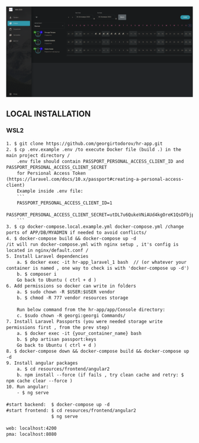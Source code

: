 ![Image 1](readme/img.png)

## LOCAL INSTALLATION




<h3>WSL2</h3>

	1. $ git clone https://github.com/georgirtodorov/hr-app.git
	2. $ cp .env.example .env /to execute Docker file (build .) in the main project directory /
        .env file should contain PASSPORT_PERSONAL_ACCESS_CLIENT_ID and PASSPORT_PERSONAL_ACCESS_CLIENT_SECRET
        for Persional Access Token (https://laravel.com/docs/10.x/passport#creating-a-personal-access-client)
        Example inside .env file:
        ```
        PASSPORT_PERSONAL_ACCESS_CLIENT_ID=1
        PASSPORT_PERSONAL_ACCESS_CLIENT_SECRET=utDL7u6QukeVNiAUd4kgOreK1QsDFbjpOSle9zum
        ```
	3. $ cp docker-compose.local.example.yml docker-compose.yml /change ports of APP/DB/MYADMIN if needed to avoid conflicts/
	4. $ docker-compose build && docker-compose up -d
	/it will run docker-compose.yml with nginx setup , it's config is located in nginx/default.conf /
	5. Install Laravel dependencies
		a. $ docker exec -it hr-app_laravel_1 bash  // (or whatever your container is named , one way to check is with 'docker-compose up -d')
		b. $ composer i
		Go back to Ubuntu ( ctrl + d )
	6. Add permissions so docker can write in folders
		a. $ sudo chown -R $USER:$USER vendor
		b. $ chmod -R 777 vendor resources storage

        Run below command from the hr-app/app/Console directory:
        c. $sudo chown -R georgi:georgi Commands/
	7. Install Laravel Passports (you were needed storage write permissions first , from the prev step)
		a. $ docker exec -it {your_container_name} bash
		b. $ php artisan passport:keys
		Go back to Ubuntu ( ctrl + d )
	8. $ docker-compose down && docker-compose build && docker-compose up -d
	9. Install angular packages
		a. $ cd resources/frontend/angular2
		b. npm install --force (if fails , try clean cache and retry: $ npm cache clear --force )
    10. Run angular: 
        - $ ng serve
    
    #start backend:  $ docker-compose up -d
    #start frontend: $ cd resources/frontend/angular2 
                     $ ng serve 

    web: localhost:4200
    pma: localhost:8080
    
